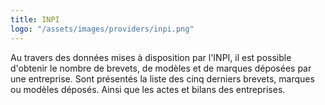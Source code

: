 ```yaml
---
title: INPI
logo: "/assets/images/providers/inpi.png"
---
```


Au travers des données mises à disposition par l'INPI, il est possible d'obtenir
le nombre de brevets, de modèles et de marques déposées par une entreprise. Sont
présentés la liste des cinq derniers brevets, marques ou modèles déposés. Ainsi
que les actes et bilans des entreprises.
